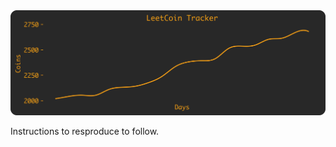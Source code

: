 <div align="center">
	<a href="https://github.com/adeshpande03/LeetCode-Points-Graph">
		<img src="points_graph_rounded_corners.png" width="800" alt="LeetCode points graph for @impgriffin (me!)">
	</a>
</div>

Instructions to resproduce to follow.
